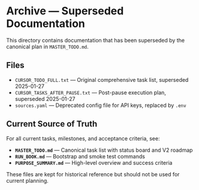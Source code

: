 # Archive — Superseded Documentation

This directory contains documentation that has been superseded by the canonical plan in `MASTER_TODO.md`.

## Files

- `CURSOR_TODO_FULL.txt` — Original comprehensive task list, superseded 2025-01-27
- `CURSOR_TASKS_AFTER_PAUSE.txt` — Post-pause execution plan, superseded 2025-01-27
- `sources.yaml` — Deprecated config file for API keys, replaced by `.env`

## Current Source of Truth

For all current tasks, milestones, and acceptance criteria, see:
- **`MASTER_TODO.md`** — Canonical task list with status board and V2 roadmap
- **`RUN_BOOK.md`** — Bootstrap and smoke test commands
- **`PURPOSE_SUMMARY.md`** — High-level overview and success criteria

These files are kept for historical reference but should not be used for current planning.
